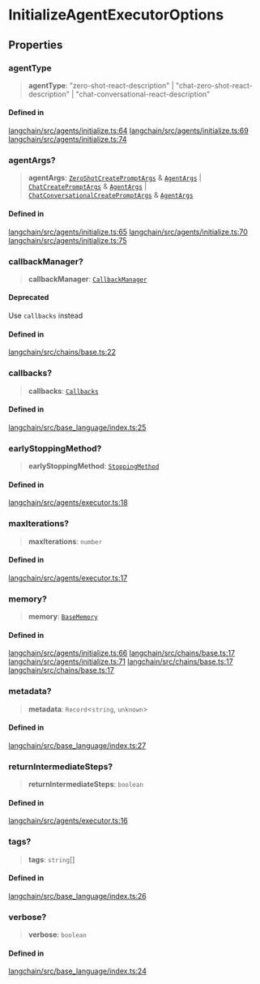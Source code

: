 InitializeAgentExecutorOptions
==============================

Properties[](#properties "Direct link to Properties")
------------------------------------------------------

### agentType[](#agenttype "Direct link to agentType")

> **agentType**: "zero-shot-react-description" | "chat-zero-shot-react-description" | "chat-conversational-react-description"

#### Defined in[](#defined-in "Direct link to Defined in")

[langchain/src/agents/initialize.ts:64](https://github.com/hwchase17/langchainjs/blob/1c1274d/langchain/src/agents/initialize.ts#L64) [langchain/src/agents/initialize.ts:69](https://github.com/hwchase17/langchainjs/blob/1c1274d/langchain/src/agents/initialize.ts#L69) [langchain/src/agents/initialize.ts:74](https://github.com/hwchase17/langchainjs/blob/1c1274d/langchain/src/agents/initialize.ts#L74)

### agentArgs?[](#agentargs "Direct link to agentArgs?")

> **agentArgs**: [`ZeroShotCreatePromptArgs`](/docs/api/agents/interfaces/ZeroShotCreatePromptArgs) & [`AgentArgs`](/docs/api/agents/interfaces/AgentArgs) | [`ChatCreatePromptArgs`](/docs/api/agents/interfaces/ChatCreatePromptArgs) & [`AgentArgs`](/docs/api/agents/interfaces/AgentArgs) | [`ChatConversationalCreatePromptArgs`](/docs/api/agents/interfaces/ChatConversationalCreatePromptArgs) & [`AgentArgs`](/docs/api/agents/interfaces/AgentArgs)

#### Defined in[](#defined-in-1 "Direct link to Defined in")

[langchain/src/agents/initialize.ts:65](https://github.com/hwchase17/langchainjs/blob/1c1274d/langchain/src/agents/initialize.ts#L65) [langchain/src/agents/initialize.ts:70](https://github.com/hwchase17/langchainjs/blob/1c1274d/langchain/src/agents/initialize.ts#L70) [langchain/src/agents/initialize.ts:75](https://github.com/hwchase17/langchainjs/blob/1c1274d/langchain/src/agents/initialize.ts#L75)

### callbackManager?[](#callbackmanager "Direct link to callbackManager?")

> **callbackManager**: [`CallbackManager`](/docs/api/callbacks/classes/CallbackManager)

#### Deprecated[](#deprecated "Direct link to Deprecated")

Use `callbacks` instead

#### Defined in[](#defined-in-2 "Direct link to Defined in")

[langchain/src/chains/base.ts:22](https://github.com/hwchase17/langchainjs/blob/1c1274d/langchain/src/chains/base.ts#L22)

### callbacks?[](#callbacks "Direct link to callbacks?")

> **callbacks**: [`Callbacks`](/docs/api/callbacks/types/Callbacks)

#### Defined in[](#defined-in-3 "Direct link to Defined in")

[langchain/src/base\_language/index.ts:25](https://github.com/hwchase17/langchainjs/blob/1c1274d/langchain/src/base_language/index.ts#L25)

### earlyStoppingMethod?[](#earlystoppingmethod "Direct link to earlyStoppingMethod?")

> **earlyStoppingMethod**: [`StoppingMethod`](/docs/api/agents/types/StoppingMethod)

#### Defined in[](#defined-in-4 "Direct link to Defined in")

[langchain/src/agents/executor.ts:18](https://github.com/hwchase17/langchainjs/blob/1c1274d/langchain/src/agents/executor.ts#L18)

### maxIterations?[](#maxiterations "Direct link to maxIterations?")

> **maxIterations**: `number`

#### Defined in[](#defined-in-5 "Direct link to Defined in")

[langchain/src/agents/executor.ts:17](https://github.com/hwchase17/langchainjs/blob/1c1274d/langchain/src/agents/executor.ts#L17)

### memory?[](#memory "Direct link to memory?")

> **memory**: [`BaseMemory`](/docs/api/memory/classes/BaseMemory)

#### Defined in[](#defined-in-6 "Direct link to Defined in")

[langchain/src/agents/initialize.ts:66](https://github.com/hwchase17/langchainjs/blob/1c1274d/langchain/src/agents/initialize.ts#L66) [langchain/src/chains/base.ts:17](https://github.com/hwchase17/langchainjs/blob/1c1274d/langchain/src/chains/base.ts#L17) [langchain/src/agents/initialize.ts:71](https://github.com/hwchase17/langchainjs/blob/1c1274d/langchain/src/agents/initialize.ts#L71) [langchain/src/chains/base.ts:17](https://github.com/hwchase17/langchainjs/blob/1c1274d/langchain/src/chains/base.ts#L17) [langchain/src/chains/base.ts:17](https://github.com/hwchase17/langchainjs/blob/1c1274d/langchain/src/chains/base.ts#L17)

### metadata?[](#metadata "Direct link to metadata?")

> **metadata**: `Record`<`string`, `unknown`\>

#### Defined in[](#defined-in-7 "Direct link to Defined in")

[langchain/src/base\_language/index.ts:27](https://github.com/hwchase17/langchainjs/blob/1c1274d/langchain/src/base_language/index.ts#L27)

### returnIntermediateSteps?[](#returnintermediatesteps "Direct link to returnIntermediateSteps?")

> **returnIntermediateSteps**: `boolean`

#### Defined in[](#defined-in-8 "Direct link to Defined in")

[langchain/src/agents/executor.ts:16](https://github.com/hwchase17/langchainjs/blob/1c1274d/langchain/src/agents/executor.ts#L16)

### tags?[](#tags "Direct link to tags?")

> **tags**: `string`\[\]

#### Defined in[](#defined-in-9 "Direct link to Defined in")

[langchain/src/base\_language/index.ts:26](https://github.com/hwchase17/langchainjs/blob/1c1274d/langchain/src/base_language/index.ts#L26)

### verbose?[](#verbose "Direct link to verbose?")

> **verbose**: `boolean`

#### Defined in[](#defined-in-10 "Direct link to Defined in")

[langchain/src/base\_language/index.ts:24](https://github.com/hwchase17/langchainjs/blob/1c1274d/langchain/src/base_language/index.ts#L24)